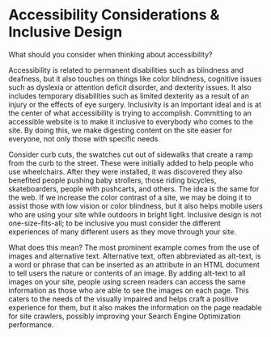 # Accessibility Considerations & Inclusive Design

What should you consider when thinking about accessibility?

Accessibility is related to permanent disabilities such as blindness and deafness, but it also touches on things like color blindness, cognitive issues such as dyslexia or attention deficit disorder, and dexterity issues. It also includes temporary disabilities such as limited dexterity as a result of an injury or the effects of eye surgery.
Inclusivity is an important ideal and is at the center of what accessibility is trying to accomplish. Committing to an accessible website is to make it inclusive to everybody who comes to the site. By doing this, we make digesting content on the site easier for everyone, not only those with specific needs.

Consider curb cuts, the swatches cut out of sidewalks that create a ramp from the curb to the street. These were initially added to help people who use wheelchairs. After they were installed, it was discovered they also benefited people pushing baby strollers, those riding bicycles, skateboarders, people with pushcarts, and others.
The idea is the same for the web. If we increase the color contrast of a site, we may be doing it to assist those with low vision or color blindness, but it also helps mobile users who are using your site while outdoors in bright light.
Inclusive design is not one-size-fits-all; to be inclusive you must consider the different experiences of many different users as they move through your site.

What does this mean? The most prominent example comes from the use of images and alternative text. Alternative text, often abbreviated as alt-text, is a word or phrase that can be inserted as an attribute in an HTML document to tell users the nature or contents of an image. By adding alt-text to all images on your site, people using screen readers can access the same information as those who are able to see the images on each page. This caters to the needs of the visually impaired and helps craft a positive experience for them, but it also makes the information on the page readable for site crawlers, possibly improving your Search Engine Optimization performance.
